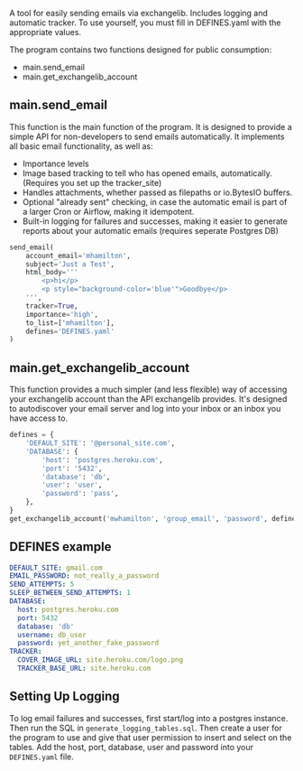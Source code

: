 A tool for easily sending emails via exchangelib. Includes logging and automatic tracker. To use yourself, you must fill in DEFINES.yaml with the appropriate values.

The program contains two functions designed for public consumption:
* main.send_email
* main.get_exchangelib_account

## main.send_email
This function is the main function of the program. It is designed to provide a simple API for non-developers to send emails automatically. It implements all basic email functionality, as well as:
* Importance levels
* Image based tracking to tell who has opened emails, automatically. (Requires you set up the tracker_site)
* Handles attachments, whether passed as filepaths or io.BytesIO buffers. 
* Optional "already sent" checking, in case the automatic email is part of a larger Cron or Airflow, making it idempotent.
* Built-in logging for failures and successes, making it easier to generate reports about your automatic emails (requires seperate Postgres DB)

```python
send_email(
    account_email='mhamilton',
    subject='Just a Test',
    html_body='''
        <p>hi</p>
        <p style="background-color='blue'">Goodbye</p>
    ''',
    tracker=True,
    importance='high',
    to_list=['mhamilton'],
    defines='DEFINES.yaml'
)
```

## main.get_exchangelib_account
This function provides a much simpler (and less flexible) way of accessing your exchangelib account than the API exchangelib provides. It's designed to autodiscover your email server and log into your inbox or an inbox you have access to.

```python
defines = {
    'DEFAULT_SITE': '@personal_site.com',
    'DATABASE': {
        'host': 'postgres.heroku.com',
        'port': '5432',
        'database': 'db',
        'user': 'user',
        'password': 'pass',
    },
}
get_exchangelib_account('mwhamilton', 'group_email', 'password', defines)
```

## DEFINES example
```yaml
DEFAULT_SITE: gmail.com
EMAIL_PASSWORD: not_really_a_password
SEND_ATTEMPTS: 5
SLEEP_BETWEEN_SEND_ATTEMPTS: 1
DATABASE:
  host: postgres.heroku.com
  port: 5432
  database: 'db'
  username: db_user
  password: yet_another_fake_password
TRACKER:
  COVER_IMAGE_URL: site.heroku.com/logo.png
  TRACKER_BASE_URL: site.heroku.com
```

## Setting Up Logging
To log email failures and successes, first start/log into a postgres instance. Then run the SQL in `generate_logging_tables.sql`.
Then create a user for the program to use and give that user permission to insert and select on the tables.
Add the host, port, database, user and password into your `DEFINES.yaml` file.
